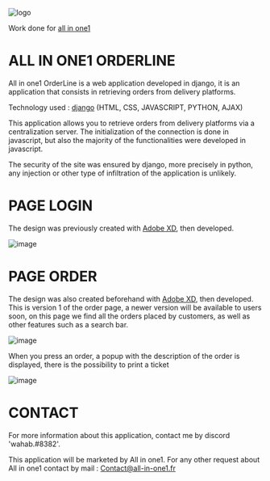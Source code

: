 
![logo](https://user-images.githubusercontent.com/90828091/175833466-de259052-f9b5-479e-84f6-8e50bbcb4cb6.svg)

<p> Work done for <a href="https://all-in-one1.com/" >all in one1</a></p>
<h1> ALL IN ONE1 ORDERLINE</h1>
<p>All in one1 OrderLine is a web application developed in django, it is an application that consists in retrieving orders from delivery platforms.

 <p>Technology used : <a href="https://www.djangoproject.com/">django</a> (HTML, CSS, JAVASCRIPT, PYTHON, AJAX)</p>
 <p>This application allows you to retrieve orders from delivery platforms via a centralization server. The initialization of the connection is done in javascript, but also the majority of the functionalities were developed in javascript. 

The security of the site was ensured by django, more precisely in python, any injection or other type of infiltration of the application is unlikely.</p>

<h1>PAGE LOGIN</h1>
<p>The design was previously created with <a href="https://www.adobe.com/fr/products/xd.html">Adobe XD</a>, then developed. </p>

![image](https://user-images.githubusercontent.com/90828091/175833369-15cd9f2e-0bc3-47f5-aa16-8f2adcd65629.png)
<br>

<h1>PAGE ORDER</h1>

<p>The design was also created beforehand with <a href="https://www.adobe.com/fr/products/xd.html">Adobe XD</a>, then developed. This is version 1 of the order page, a newer version will be available to users soon, on this page we find all the orders placed by customers, as well as other features such as a search bar. </p>

![image](https://user-images.githubusercontent.com/90828091/176012926-99e65c57-bc74-4288-ab3a-f63626f84ec4.png)

<p>When you press an order, a popup with the description of the order is displayed, there is the possibility to print a ticket </p>

![image](https://user-images.githubusercontent.com/90828091/175834308-77c5d391-8dfa-4699-a4b8-2c03e6a0e422.png)

<h1>CONTACT</h1>
<p>For more information about this application, contact me by discord 'wahab.#8382'.

This application will be marketed by All in one1. 
For any other request about All in one1 contact by mail : Contact@all-in-one1.fr <p>
